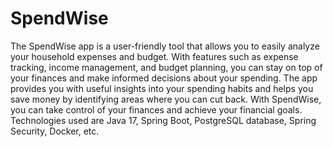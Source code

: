 # SpendWise
The SpendWise app is a user-friendly tool that allows you to easily analyze your 
household expenses and budget. With features such as expense tracking, income 
management, and budget planning, you can stay on top of your finances and make 
informed decisions about your spending. The app provides you with useful insights into 
your spending habits and helps you save money by identifying areas where you can cut 
back. With SpendWise, you can take control of your finances and achieve your financial 
goals. Technologies used are Java 17, Spring Boot, PostgreSQL database, Spring 
Security, Docker, etc.
